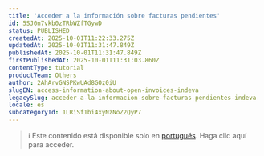 ```yaml
---
title: 'Acceder a la información sobre facturas pendientes'
id: 5SJ0n7vkb0zTRbWZfTGywD
status: PUBLISHED
createdAt: 2025-10-01T11:22:33.275Z
updatedAt: 2025-10-01T11:31:47.849Z
publishedAt: 2025-10-01T11:31:47.849Z
firstPublishedAt: 2025-10-01T11:31:03.860Z
contentType: tutorial
productTeam: Others
author: 2AhArvGNSPKwUAd8GOz0iU
slugEN: access-information-about-open-invoices-indeva
legacySlug: acceder-a-la-informacion-sobre-facturas-pendientes-indeva
locale: es
subcategoryId: 1LRiSf1bi4xyNzNoZ2QyP7
---
```


> ℹ️ Este contenido está disponible solo en [portugués](/pt/tutorial/acessar-informacoes-sobre-faturas-em-aberto-indeva--5SJ0n7vkb0zTRbWZfTGywD). Haga clic aquí para acceder.

